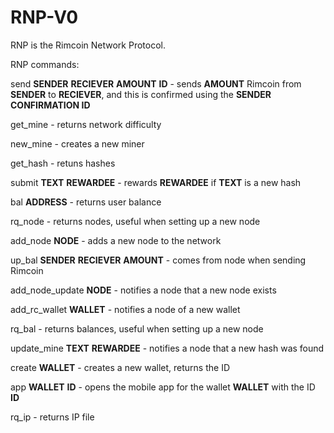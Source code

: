 # RNP-V0

RNP is the Rimcoin Network Protocol. 

RNP commands:

send **SENDER** **RECIEVER** **AMOUNT** **ID** - sends **AMOUNT** Rimcoin from **SENDER** to **RECIEVER**, and this is confirmed using the **SENDER CONFIRMATION ID**

get_mine - returns network difficulty

new_mine - creates a new miner

get_hash - retuns hashes

submit **TEXT** **REWARDEE** - rewards **REWARDEE** if **TEXT** is a new hash

bal **ADDRESS** - returns user balance

rq_node - returns nodes, useful when setting up a new node

add_node **NODE** - adds a new node to the network

up_bal **SENDER** **RECIEVER** **AMOUNT** - comes from node when sending Rimcoin

add_node_update **NODE** - notifies a node that a new node exists

add_rc_wallet **WALLET** - notifies a node of a new wallet

rq_bal - returns balances, useful when setting up a new node

update_mine **TEXT** **REWARDEE** - notifies a node that a new hash was found

create **WALLET** - creates a new wallet, returns the ID

app **WALLET** **ID** - opens the mobile app for the wallet **WALLET** with the ID **ID**

rq_ip - returns IP file
